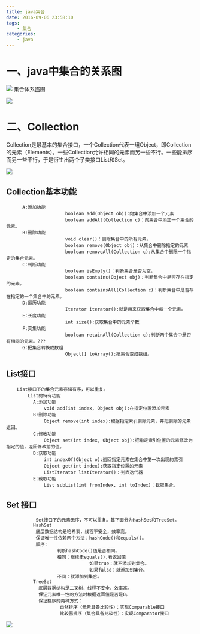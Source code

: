```yaml
---
title: java集合
date: 2016-09-06 23:58:10
tags: 
    - 集合
categories: 
    - java
---
```



<!-- toc -->

# 一、java中集合的关系图
![](~/20150501232236784.png)
集合体系盗图

![](~/20150501232625059.png)

# 二、Collection
   Collection是最基本的集合接口，一个Collection代表一组Object，即Collection的元素（Elements）。一些Collection允许相同的元素而另一些不行。一些能排序而另一些不行，于是衍生出两个子类接口List和Set。
   
![](~/20150501233345854.png)
## Collection基本功能
          A:添加功能
                          boolean add(Object obj):向集合中添加一个元素
                          boolean addAll(Collection c)：向集合中添加一个集合的元素。
          B:删除功能
                          void clear()：删除集合中的所有元素。
                          boolean remove(Object obj)：从集合中删除指定的元素
                          boolean removeAll(Collection c):从集合中删除一个指定的集合元素。
          C:判断功能
                          boolean isEmpty()：判断集合是否为空。
                          boolean contains(Object obj)：判断集合中是否存在指定的元素。
                          boolean containsAll(Collection c)：判断集合中是否存在指定的一个集合中的元素。
          D:遍历功能
                          Iterator iterator():就是用来获取集合中每一个元素。
          E:长度功能
                          int size():获取集合中的元素个数
          F:交集功能
                          boolean retainAll(Collection c):判断两个集合中是否有相同的元素。???
          G:把集合转换成数组
                          Object[] toArray():把集合变成数组。
## List接口
        List接口下的集合元素存储有序，可以重复。
            List的特有功能
              A:添加功能
                  void add(int index, Object obj):在指定位置添加元素
              B:删除功能
                  Object remove(int index):根据指定索引删除元素，并把删除的元素返回。
              C:修改功能
                  Object set(int index, Object obj):把指定索引位置的元素修改为指定的值，返回修改前的值。
              D:获取功能
                  int indexOf(Object o):返回指定元素在集合中第一次出现的索引
                  Object get(int index):获取指定位置的元素
                  ListIterator listIterator()：列表迭代器
              E:截取功能
                  List subList(int fromIndex, int toIndex)：截取集合。
## Set 接口
               Set接口下的元素无序，不可以重复。其下面分为HashSet和TreeSet。
              HashSet
               底层数据结构是哈希表，线程不安全，效率高。
               保证唯一性依赖两个方法：hashCode()和equals()。
               顺序：
                       判断hashCode()值是否相同。
                       相同：继续走equals(),看返回值
                                   如果true：就不添加到集合。
                                   如果false：就添加到集合。
                       不同：就添加到集合。
              TreeSet
                底层数据结构是二叉树，线程不安全，效率高。
                保证元素唯一性的方法时根据返回值是否是0。
                保证排序的两种方式：
                        自然排序（元素具备比较性）：实现Comparable接口
                        比较器排序（集合具备比较性）：实现Comparator接口
        
![](~/20150501235138962.png)